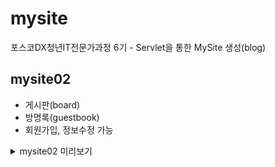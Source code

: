 # mysite
포스코DX청년IT전문가과정 6기 - Servlet을 통한 MySite 생성(blog)

## mysite02
- 게시판(board)
- 방명록(guestbook)
- 회원가입, 정보수정 가능
<details>
  <summary>mysite02 미리보기</summary>
  <div markdown="1">
  ![image](https://github.com/shin-6-0/mysite/assets/96154444/f52632fd-717a-4d71-83d2-6b58b1df1fef)
  ![image](https://github.com/shin-6-0/mysite/assets/96154444/8982a338-a400-4e6a-844e-6771441ae021)
  ![image](https://github.com/shin-6-0/mysite/assets/96154444/09da5497-6b03-4ca7-a8f6-b34ca7954289)
  ![image](https://github.com/shin-6-0/mysite/assets/96154444/959bf166-b910-4795-bd14-62967a9040f8)
  ![image](https://github.com/shin-6-0/mysite/assets/96154444/11114d60-7902-4c33-bfbc-72891832a9a1)
  </div>
</details>

